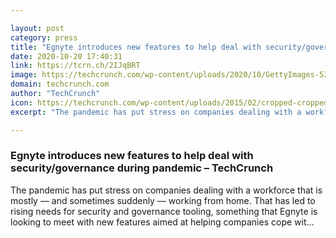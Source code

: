 ```yaml
---

layout: post
category: press
title: "Egnyte introduces new features to help deal with security/governance during pandemic"
date: 2020-10-20 17:40:31
link: https://tcrn.ch/2IJqBRT
image: https://techcrunch.com/wp-content/uploads/2020/10/GettyImages-532029225-1.jpg?w=536
domain: techcrunch.com
author: "TechCrunch"
icon: https://techcrunch.com/wp-content/uploads/2015/02/cropped-cropped-favicon-gradient.png?w=180
excerpt: "The pandemic has put stress on companies dealing with a workforce that is mostly — and sometimes suddenly — working from home. That has led to rising needs for security and governance tooling, something that Egnyte is looking to meet with new features aimed at helping companies cope wit…"

---
```


### Egnyte introduces new features to help deal with security/governance during pandemic – TechCrunch

The pandemic has put stress on companies dealing with a workforce that is mostly — and sometimes suddenly — working from home. That has led to rising needs for security and governance tooling, something that Egnyte is looking to meet with new features aimed at helping companies cope wit…